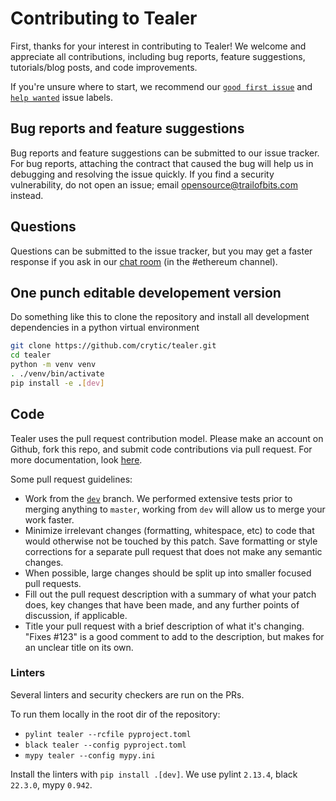 # Contributing to Tealer
First, thanks for your interest in contributing to Tealer! We welcome and appreciate all contributions, including bug reports, feature suggestions, tutorials/blog posts, and code improvements.

If you're unsure where to start, we recommend our [`good first issue`](https://github.com/crytic/tealer/issues?q=is%3Aissue+is%3Aopen+label%3A%22good+first+issue%22) and [`help wanted`](https://github.com/crytic/tealer/issues?q=is%3Aissue+is%3Aopen+label%3A%22help+wanted%22) issue labels.

## Bug reports and feature suggestions
Bug reports and feature suggestions can be submitted to our issue tracker. For bug reports, attaching the contract that caused the bug will help us in debugging and resolving the issue quickly. If you find a security vulnerability, do not open an issue; email opensource@trailofbits.com instead.

## Questions
Questions can be submitted to the issue tracker, but you may get a faster response if you ask in our [chat room](https://slack.empirehacking.nyc/) (in the #ethereum channel).

## One punch editable developement version
Do something like this to clone the repository and install all development dependencies in a python virtual environment
```bash
git clone https://github.com/crytic/tealer.git
cd tealer
python -m venv venv
. ./venv/bin/activate
pip install -e .[dev]
```


## Code
Tealer uses the pull request contribution model. Please make an account on Github, fork this repo, and submit code contributions via pull request. For more documentation, look [here](https://guides.github.com/activities/forking/).

Some pull request guidelines:

- Work from the [`dev`](https://github.com/crytic/tealer/tree/dev) branch. We performed extensive tests prior to merging anything to `master`, working from `dev` will allow us to merge your work faster.
- Minimize irrelevant changes (formatting, whitespace, etc) to code that would otherwise not be touched by this patch. Save formatting or style corrections for a separate pull request that does not make any semantic changes.
- When possible, large changes should be split up into smaller focused pull requests.
- Fill out the pull request description with a summary of what your patch does, key changes that have been made, and any further points of discussion, if applicable.
- Title your pull request with a brief description of what it's changing. "Fixes #123" is a good comment to add to the description, but makes for an unclear title on its own.

### Linters

Several linters and security checkers are run on the PRs.

To run them locally in the root dir of the repository:

- `pylint tealer --rcfile pyproject.toml`
- `black tealer --config pyproject.toml`
- `mypy tealer --config mypy.ini`

Install the linters with `pip install .[dev]`.
We use pylint `2.13.4`, black `22.3.0`, mypy `0.942`.


